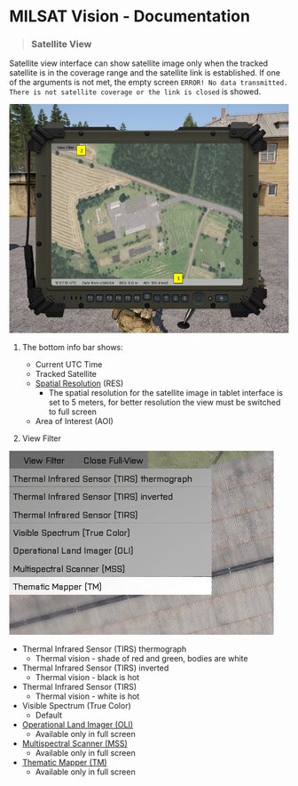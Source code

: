 # MILSAT Vision - Documentation
> ### Satellite View

Satellite view interface can show satellite image only when the tracked satellite is in the coverage range and the satellite link is established. If one of the arguments is not met, the empty screen `ERROR! No data transmitted. There is not satellite coverage or the link is closed` is showed.

![Satellite view interface](img/sat_view_tab.png)

1. The bottom info bar shows:
   - Current UTC Time
   - Tracked Satellite
   - [Spatial Resolution](https://www.sciencedirect.com/topics/earth-and-planetary-sciences/spatial-resolution) (RES)
     - The spatial resolution for the satellite image in tablet interface is set to 5 meters, for better resolution the view must be switched to full screen 
   - Area of Interest (AOI)

2. View Filter

![View Filter](img/sat_view_filter.jpg)
- Thermal Infrared Sensor (TIRS) thermograph
  - Thermal vision - shade of red and green, bodies are white
- Thermal Infrared Sensor (TIRS) inverted
  - Thermal vision - black is hot
- Thermal Infrared Sensor (TIRS)
  - Thermal vision - white is hot
- Visible Spectrum (True Color)
  - Default
- [Operational Land Imager (OLI)](https://landsat.gsfc.nasa.gov/operational-land-imager-oli/)
  - Available only in full screen
- [Multispectral Scanner (MSS)](https://landsat.gsfc.nasa.gov/the-multispectral-scanner-system/)
  - Available only in full screen
- [Thematic Mapper (TM)](https://landsat.gsfc.nasa.gov/the-thematic-mapper/)
  - Available only in full screen
